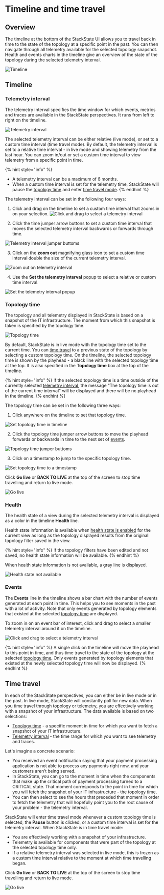 # Timeline and time travel

## Overview

The timeline at the bottom of the StackState UI allows you to travel back in time to the state of the topology at a specific point in the past. You can then navigate through all telemetry available for the selected topology snapshot. Health and events charts in the timeline give an overview of the state of the topology during the selected telemetry interval.

![Timeline](../../.gitbook/assets/v44_timeline.png)

## Timeline

### Telemetry interval

The telemetry interval specifies the time window for which events, metrics and traces are available in the StackState perspectives. It runs from left to right on the timeline. 

![Telemetry interval](/.gitbook/assets/v44_telemetry_interval.png)

The selected telemetry interval can be either relative (live mode), or set to a custom time interval (time travel mode). By default, the telemetry interval is set to a relative time interval - in live mode and showing telemetry from the last hour. You can zoom in/out or set a custom time interval to view telemetry from a specific point in time. 

{% hint style="info" %}
* A telemetry interval can be a maximum of 6 months. 
* When a custom time interval is set for the telemetry time, StackState will pause the [topology time](#topology-time) and enter [time travel mode](#time-travel).
{% endhint %}

The telemetry interval can be set in the following four ways:

1. Click and drag on the timeline to set a custom time interval that zooms in on your selection. 
![Click and drag to select a telemetry interval](/.gitbook/assets/v44_timeline_click_drag.png)
  
2. Click the time jumper arrow buttons to set a custom time interval that moves the selected telemetry interval backwards or forwards through time.

![Telemetry interval jumper buttoms](/.gitbook/assets/v44_telemetry_interval_jumper.png)

3. Click on the **zoom out** magnifying glass icon to set a custom time interval double the size of the current telemetry interval.

![Zoom out on telemetry interval](/.gitbook/assets/v44_telemetry_interval_zoom_out.png)

4. Use the **Set the telemetry interval** popup to select a relative or custom time interval.

![Set the telemetry interval popup](/.gitbook/assets/v44_timeline_telemetry_interval.png)

### Topology time

The topology and all telemetry displayed in StackState is based on a snapshot of the IT infrastructure. The moment from which this snapshot is taken is specified by the topology time. 

![Topology time](../../.gitbook/assets/v44_topology_time.png)

By default, StackState is in live mode with the topology time set to the current time. You can [time travel](#time-travel) to a previous state of the topology by selecting a custom topology time. On the timeline, the selected topology time is shown by the playhead - a black line with the selected topology time at the top. It is also specified in the **Topology time** box at the top of the timeline. 

{% hint style="info" %}
If the selected topology time is a time outside of the currently selected [telemetry interval](#telemetry-interval), the message "The topology time is out of the current time interval" will be displayed and there will be no playhead in the timeline.
{% endhint %}

The topology time can be set in the following three ways:

1. Click anywhere on the timeline to set that topology time.

![Set topology time in timeline](/.gitbook/assets/v44_topology_time_timeline.png)  

2. Click the topology time jumper arrow buttons to move the playhead forwards or backwards in time to the next set of [events](#events).

![Topology time jumper buttoms](/.gitbook/assets/v44_topology_time_jumper.png)

3. Click on a timestamp to jump to the specific topology time.

![Set topology time to a timestamp](/.gitbook/assets/v44_topology_time_timestamp.png)  

Click **Go live** or **BACK TO LIVE** at the top of the screen to stop time travelling and return to live mode.

![Go live](/.gitbook/assets/v44_timeline_go_live.png)  

### Health

The health state of a view during the selected telemetry interval is displayed as a color in the timeline **Health** line. 

Health state information is available when [health state is enabled](/use/health-state/configure-view-health.md) for the current view as long as the topology displayed results from the original topology filter saved in the view. 

{% hint style="info" %}
If the topology filters have been edited and not saved, no health state information will be available.
{% endhint %}

When health state information is not available, a gray line is displayed.

![Health state not available](/.gitbook/assets/v44_timeline_no_health_state.png)

### Events

The **Events** line in the timeline shows a bar chart with the number of events generated at each point in time. This helps you to see moments in the past with a lot of activity. Note that only events generated by topology elements that existed at the selected [topology time](#topology-time) are displayed.

To zoom in on an event bar of interest, click and drag to select a smaller telemetry interval around it on the timeline.

![Click and drag to select a telemetry interval](/.gitbook/assets/v44_timeline_click_drag.png)

{% hint style="info" %}
A single click on the timeline will move the playhead to this point in time, and thus time travel to the state of the topology at the selected [topology time](#topology-time). Only events generated by topology elements that existed at the newly selected topology time will now be displayed.
{% endhint %}

## Time travel

In each of the StackState perspectives, you can either be in live mode or in the past. In live mode, StackState will constantly poll for new data. When you time travel through topology or telemetry, you are effectively working with a snapshot of your infrastructure. The data available is based on two selections:

* [Topology time](#topology-time) - a specific moment in time for which you want to fetch a snapshot of your IT infrastructure.
* [Telemetry interval](#telemetry-interval) - the time range for which you want to see telemetry and traces.

Let's imagine a concrete scenario:

* You received an event notification saying that your payment processing application is not able to process any payments right now, and your customers aren't being served.
* In StackState, you can go to the moment in time when the components that make up the critical path of payment processing turned to a CRITICAL state. That moment corresponds to the point in time for which you will fetch the snapshot of your IT infrastructure - the topology time.
* You can then select to see the hours that preceded that moment in order to fetch the telemetry that will hopefully point you to the root cause of your problem - the telemetry interval.

StackState will enter time travel mode whenever a custom topology time is selected, the **Pause** button is clicked, or a custom time interval is set for the telemetry interval. When StackState is in time travel mode: 

* You are effectively working with a snapshot of your infrastructure.
* Telemetry is available for components that were part of the topology at the selected topology time only.
* If a relative telemetry interval was selected in live mode, this is frozen as a custom time interval relative to the moment at which time travelling began.

Click **Go live** or **BACK TO LIVE** at the top of the screen to stop time travelling and return to live mode.

![Go live](/.gitbook/assets/v44_timeline_go_live.png)